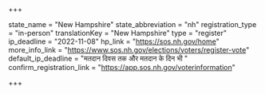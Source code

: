 +++

state_name = "New Hampshire"
state_abbreviation = "nh"
registration_type = "in-person"
translationKey = "New Hampshire"
type = "register"
ip_deadline = "2022-11-08"
hp_link = "https://sos.nh.gov/home"
more_info_link = "https://www.sos.nh.gov/elections/voters/register-vote"
default_ip_deadline = "मतदान दिवस तक और मतदान के दिन भी "
confirm_registration_link = "https://app.sos.nh.gov/voterinformation"

+++